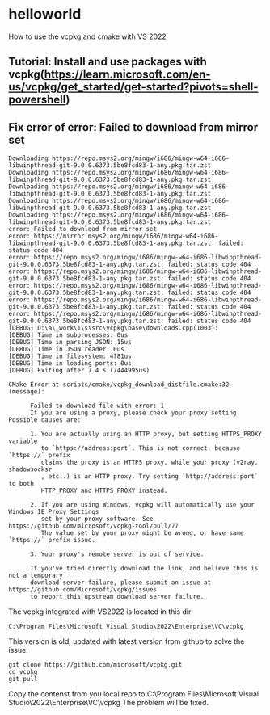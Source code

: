 # helloworld

How to use the vcpkg and cmake with VS 2022

## Tutorial: Install and use packages with vcpkg(https://learn.microsoft.com/en-us/vcpkg/get_started/get-started?pivots=shell-powershell)


## Fix error of error: Failed to download from mirror set
```
Downloading https://repo.msys2.org/mingw/i686/mingw-w64-i686-libwinpthread-git-9.0.0.6373.5be8fcd83-1-any.pkg.tar.zst
Downloading https://repo.msys2.org/mingw/i686/mingw-w64-i686-libwinpthread-git-9.0.0.6373.5be8fcd83-1-any.pkg.tar.zst
Downloading https://repo.msys2.org/mingw/i686/mingw-w64-i686-libwinpthread-git-9.0.0.6373.5be8fcd83-1-any.pkg.tar.zst
Downloading https://repo.msys2.org/mingw/i686/mingw-w64-i686-libwinpthread-git-9.0.0.6373.5be8fcd83-1-any.pkg.tar.zst
Downloading https://repo.msys2.org/mingw/i686/mingw-w64-i686-libwinpthread-git-9.0.0.6373.5be8fcd83-1-any.pkg.tar.zst
error: Failed to download from mirror set
error: https://mirror.msys2.org/mingw/i686/mingw-w64-i686-libwinpthread-git-9.0.0.6373.5be8fcd83-1-any.pkg.tar.zst: failed: status code 404
error: https://repo.msys2.org/mingw/i686/mingw-w64-i686-libwinpthread-git-9.0.0.6373.5be8fcd83-1-any.pkg.tar.zst: failed: status code 404
error: https://repo.msys2.org/mingw/i686/mingw-w64-i686-libwinpthread-git-9.0.0.6373.5be8fcd83-1-any.pkg.tar.zst: failed: status code 404
error: https://repo.msys2.org/mingw/i686/mingw-w64-i686-libwinpthread-git-9.0.0.6373.5be8fcd83-1-any.pkg.tar.zst: failed: status code 404
error: https://repo.msys2.org/mingw/i686/mingw-w64-i686-libwinpthread-git-9.0.0.6373.5be8fcd83-1-any.pkg.tar.zst: failed: status code 404
error: https://repo.msys2.org/mingw/i686/mingw-w64-i686-libwinpthread-git-9.0.0.6373.5be8fcd83-1-any.pkg.tar.zst: failed: status code 404
[DEBUG] D:\a\_work\1\s\src\vcpkg\base\downloads.cpp(1003):
[DEBUG] Time in subprocesses: 0us
[DEBUG] Time in parsing JSON: 15us
[DEBUG] Time in JSON reader: 0us
[DEBUG] Time in filesystem: 4781us
[DEBUG] Time in loading ports: 0us
[DEBUG] Exiting after 7.4 s (7444995us)

CMake Error at scripts/cmake/vcpkg_download_distfile.cmake:32 (message):

      Failed to download file with error: 1
      If you are using a proxy, please check your proxy setting. Possible causes are:

      1. You are actually using an HTTP proxy, but setting HTTPS_PROXY variable
         to `https://address:port`. This is not correct, because `https://` prefix
         claims the proxy is an HTTPS proxy, while your proxy (v2ray, shadowsocksr
         , etc..) is an HTTP proxy. Try setting `http://address:port` to both
         HTTP_PROXY and HTTPS_PROXY instead.

      2. If you are using Windows, vcpkg will automatically use your Windows IE Proxy Settings
         set by your proxy software. See https://github.com/microsoft/vcpkg-tool/pull/77
         The value set by your proxy might be wrong, or have same `https://` prefix issue.

      3. Your proxy's remote server is out of service.

      If you've tried directly download the link, and believe this is not a temporary
      download server failure, please submit an issue at https://github.com/Microsoft/vcpkg/issues
      to report this upstream download server failure.
```
 
The vcpkg integrated with VS2022 is located in this dir
```
C:\Program Files\Microsoft Visual Studio\2022\Enterprise\VC\vcpkg
```

This version is old, updated with latest version from github to solve the issue.
```
git clone https://github.com/microsoft/vcpkg.git
cd vcpkg
git pull
```

Copy the contenst from you local repo to C:\Program Files\Microsoft Visual Studio\2022\Enterprise\VC\vcpkg
The problem will be fixed.